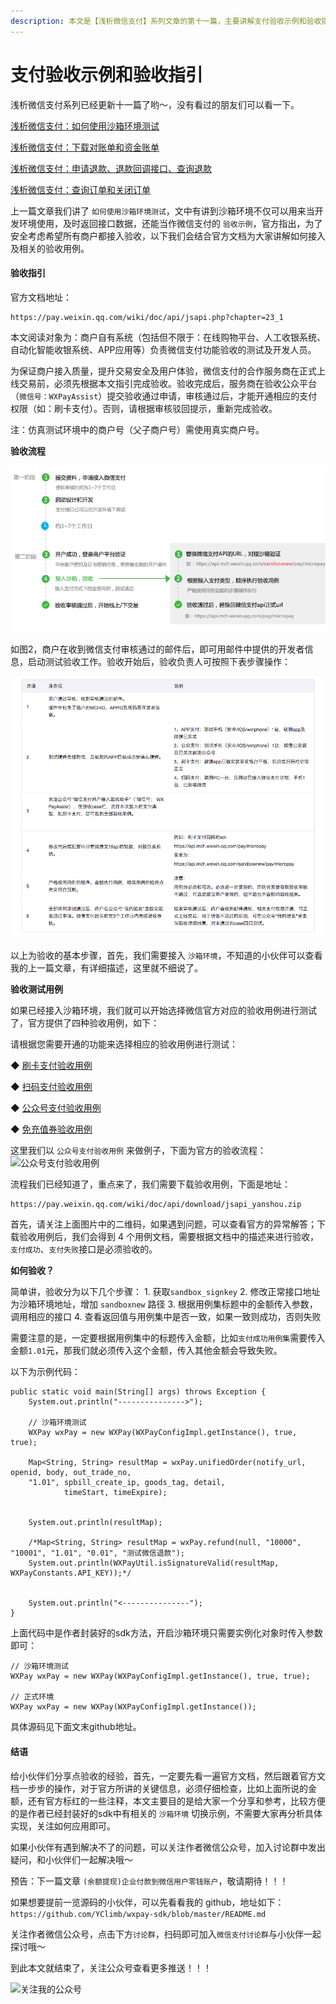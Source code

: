 ```yaml
---
description: 本文是【浅析微信支付】系列文章的第十一篇，主要讲解支付验收示例和验收指引。
---
```


# 支付验收示例和验收指引

浅析微信支付系列已经更新十一篇了哟～，没有看过的朋友们可以看一下。

[浅析微信支付：如何使用沙箱环境测试](https://mp.weixin.qq.com/s/WmnsCnIrhN9STbvrNTQOiA)

[浅析微信支付：下载对账单和资金账单](https://mp.weixin.qq.com/s/XCR1Ts-uabuC573_vLb3Qg)

[浅析微信支付：申请退款、退款回调接口、查询退款](https://mp.weixin.qq.com/s/IyWjWB__-VsqKO8SL0DL3Q)

[浅析微信支付：查询订单和关闭订单](https://mp.weixin.qq.com/s/SG4sTHsUKKJF-_Qgpjh0jA)

上一篇文章我们讲了 `如何使用沙箱环境测试`，文中有讲到沙箱环境不仅可以用来当开发环境使用，及时返回接口数据，还能当作微信支付的 `验收示例`，官方指出，为了安全考虑希望所有商户都接入验收，以下我们会结合官方文档为大家讲解如何接入及相关的验收用例。

#### 验收指引

官方文档地址：

```text
https://pay.weixin.qq.com/wiki/doc/api/jsapi.php?chapter=23_1
```

本文阅读对象为：商户自有系统（包括但不限于：在线购物平台、人工收银系统、自动化智能收银系统、APP应用等）负责微信支付功能验收的测试及开发人员。

为保证商户接入质量，提升交易安全及用户体验，微信支付的合作服务商在正式上线交易前，必须先根据本文指引完成验收。验收完成后，服务商在验收公众平台（`微信号：WXPayAssist`）提交验收通过申请，审核通过后，才能开通相应的支付权限（如：刷卡支付）。否则，请根据审核驳回提示，重新完成验收。

注：仿真测试环境中的商户号（父子商户号）需使用真实商户号。

**验收流程**

![&#x56FE;2 &#x5546;&#x6237;&#x63A5;&#x5165;&#x9A8C;&#x6536;&#x6D41;&#x7A0B;](../.gitbook/assets/tu-2-shang-hu-jie-ru-yan-shou-liu-cheng.png)

如图2，商户在收到微信支付审核通过的邮件后，即可用邮件中提供的开发者信息，启动测试验收工作。验收开始后，验收负责人可按照下表步骤操作：

![&#x9A8C;&#x6536;&#x6B65;&#x9AA4;](../.gitbook/assets/yan-shou-bu-zhou.png)

以上为验收的基本步骤，首先，我们需要接入 `沙箱环境`，不知道的小伙伴可以查看我的上一篇文章，有详细描述，这里就不细说了。

**验收测试用例**

如果已经接入沙箱环境，我们就可以开始选择微信官方对应的验收用例进行测试了，官方提供了四种验收用例，如下：

请根据您需要开通的功能来选择相应的验收用例进行测试：

◆ [刷卡支付验收用例](https://pay.weixin.qq.com/wiki/doc/api/jsapi.php?chapter=23_11) 

◆ [扫码支付验收用例](https://pay.weixin.qq.com/wiki/doc/api/jsapi.php?chapter=23_12) 

◆ [公众号支付验收用例](https://pay.weixin.qq.com/wiki/doc/api/jsapi.php?chapter=23_13) 

◆ [免充值券验收用例](https://pay.weixin.qq.com/wiki/doc/api/jsapi.php?chapter=23_15)

这里我们以 `公众号支付验收用例` 来做例子，下面为官方的验收流程： ![&#x516C;&#x4F17;&#x53F7;&#x652F;&#x4ED8;&#x9A8C;&#x6536;&#x7528;&#x4F8B;](https://img-blog.csdnimg.cn/20181113200745632.png?x-oss-process=image/watermark,type_ZmFuZ3poZW5naGVpdGk,shadow_10,text_aHR0cHM6Ly9ibG9nLmNzZG4ubmV0L1lDbGltYg==,size_16,color_FFFFFF,t_70)

流程我们已经知道了，重点来了，我们需要下载验收用例，下面是地址：

```text
https://pay.weixin.qq.com/wiki/doc/api/download/jsapi_yanshou.zip
```

首先，请关注上面图片中的二维码，如果遇到问题，可以查看官方的异常解答；下载验收用例后，我们会得到 4 个用例文档，需要根据文档中的描述来进行验收，`支付成功`、`支付失败`接口是必须验收的。

**如何验收？**

简单讲，验收分为以下几个步骤： 1. 获取`sandbox_signkey` 2. 修改正常接口地址为沙箱环境地址，增加 `sandboxnew` 路径 3. 根据用例集标题中的金额传入参数，调用相应的接口 4. 查看返回值与用例集中是否一致，如果一致则成功，否则失败

需要注意的是，一定要根据用例集中的标题传入金额，比如`支付成功用例集`需要传入金额`1.01`元，那我们就必须传入这个金额，传入其他金额会导致失败。

以下为示例代码：

```text
public static void main(String[] args) throws Exception {
    System.out.println("--------------->");

    // 沙箱环境测试
    WXPay wxPay = new WXPay(WXPayConfigImpl.getInstance(), true, true);

    Map<String, String> resultMap = wxPay.unifiedOrder(notify_url, openid, body, out_trade_no, 
    "1.01", spbill_create_ip, goods_tag, detail,
            timeStart, timeExpire);


    System.out.println(resultMap);

    /*Map<String, String> resultMap = wxPay.refund(null, "10000", "10001", "1.01", "0.01", "测试微信退款");
    System.out.println(WXPayUtil.isSignatureValid(resultMap, WXPayConstants.API_KEY));*/


    System.out.println("<---------------");
}
```

上面代码中是作者封装好的sdk方法，开启沙箱环境只需要实例化对象时传入参数即可：

```text
// 沙箱环境测试
WXPay wxPay = new WXPay(WXPayConfigImpl.getInstance(), true, true);

// 正式环境
WXPay wxPay = new WXPay(WXPayConfigImpl.getInstance());
```

具体源码见下面文末github地址。

#### 结语

给小伙伴们分享点验收的经验，首先，一定要先看一遍官方文档，然后跟着官方文档一步步的操作，对于官方所讲的关键信息，必须仔细检查，比如上面所说的金额，还有官方标红的一些注释，本文主要目的是给大家一个分享和参考，比较方便的是作者已经封装好的sdk中有相关的 `沙箱环境` 切换示例，不需要大家再分析具体实现，关注如何应用即可。

如果小伙伴有遇到解决不了的问题，可以关注作者微信公众号，加入讨论群中发出疑问，和小伙伴们一起解决哦～

预告：下一篇文章 `(余额提现)企业付款到微信用户零钱账户`，敬请期待！！！

​如果想要提前一览源码的小伙伴，可以先看看我的 github，地址如下： ​ ​`​https://github.com/YClimb/wxpay-sdk/blob/master/README.md ​`

关注作者微信公众号，点击下方`讨论群`，扫码即可加入`微信支付讨论群`与小伙伴一起探讨哦～

到此本文就结束了，关注公众号查看更多推送！！！

![&#x5173;&#x6CE8;&#x6211;&#x7684;&#x516C;&#x4F17;&#x53F7;](https://img-blog.csdn.net/20180130111432962?watermark/2/text/aHR0cDovL2Jsb2cuY3Nkbi5uZXQvWUNsaW1i/font/5a6L5L2T/fontsize/400/fill/I0JBQkFCMA==/dissolve/70/gravity/SouthEast)


